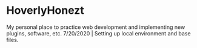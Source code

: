 # HoverlyHonezt
My personal place to practice web development and implementing new plugins, software, etc.
7/20/2020 | Setting up local environment and base files.